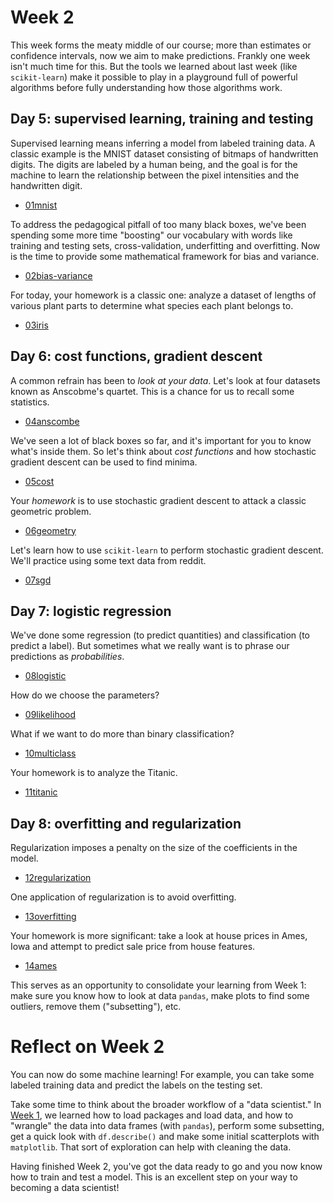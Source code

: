 # Week 2

This week forms the meaty middle of our course; more than estimates or
confidence intervals, now we aim to make predictions.  Frankly one
week isn't much time for this.  But the tools we learned about last
week (like `scikit-learn`) make it possible to play in a playground
full of powerful algorithms before fully understanding how those
algorithms work.

## Day 5: supervised learning, training and testing

Supervised learning means inferring a model from labeled training
data.  A classic example is the MNIST dataset consisting of bitmaps of
handwritten digits.  The digits are labeled by a human being, and the
goal is for the machine to learn the relationship between the pixel
intensities and the handwritten digit.

- [01mnist](01mnist.ipynb)

To address the pedagogical pitfall of too many black boxes, we've been
spending some more time "boosting" our vocabulary with words like
training and testing sets, cross-validation, underfitting and
overfitting.  Now is the time to provide some mathematical framework
for bias and variance.

- [02bias-variance](02bias-variance.ipynb)

For today, your homework is a classic one: analyze a dataset of
lengths of various plant parts to determine what species each plant
belongs to.

- [03iris](03iris.ipynb)

## Day 6: cost functions, gradient descent

A common refrain has been to *look at your data*.  Let's look at four
datasets known as Anscobme's quartet.  This is a chance for us to
recall some statistics.

- [04anscombe](04anscombe.ipynb)

We've seen a lot of black boxes so far, and it's important for you to
know what's inside them.  So let's think about *cost functions* and
how stochastic gradient descent can be used to find minima.

- [05cost](05cost.ipynb)

Your *homework* is to use stochastic gradient descent to attack a
classic geometric problem.

- [06geometry](06geometry.ipynb)

Let's learn how to use `scikit-learn` to perform stochastic gradient
descent.  We'll practice using some text data from reddit.

- [07sgd](07sgd.ipynb)

## Day 7: logistic regression

We've done some regression (to predict quantities) and classification
(to predict a label).  But sometimes what we really want is to phrase
our predictions as *probabilities*.

- [08logistic](08logistic.ipynb)

How do we choose the parameters?

- [09likelihood](09likelihood.ipynb)

What if we want to do more than binary classification?

- [10multiclass](10multiclass.ipynb)

Your homework is to analyze the Titanic.

- [11titanic](11titanic.ipynb)

## Day 8: overfitting and regularization

Regularization imposes a penalty on the size of the coefficients in
the model.

- [12regularization](12regularization.ipynb)

One application of regularization is to avoid overfitting.

- [13overfitting](13overfitting.ipynb)

Your homework is more significant: take a look at house prices in
Ames, Iowa and attempt to predict sale price from house features.

- [14ames](14ames.ipynb)

This serves as an opportunity to consolidate your learning from Week
1: make sure you know how to look at data `pandas`, make plots to find
some outliers, remove them ("subsetting"), etc.

# Reflect on Week 2

You can now do some machine learning!  For example, you can take some
labeled training data and predict the labels on the testing set.

Take some time to think about the broader workflow of a "data
scientist."  In [Week 1](../week1/README.md), we learned how to load
packages and load data, and how to "wrangle" the data into data frames
(with `pandas`), perform some subsetting, get a quick look with
`df.describe()` and make some initial scatterplots with `matplotlib`.
That sort of exploration can help with cleaning the data.

Having finished Week 2, you've got the data ready to go and you now
know how to train and test a model.  This is an excellent step on your
way to becoming a data scientist!

